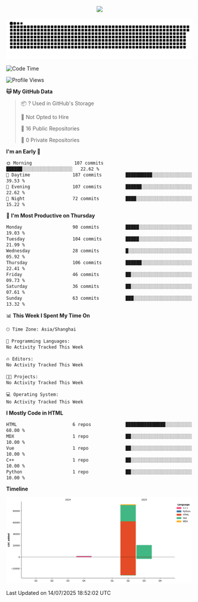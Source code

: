 <div id="header" align="center">
  <img src="https://media.giphy.com/media/du3J3cXyzhj75IOgvA/giphy.gif" width="120"/>
</div>



![](https://raw.githubusercontent.com/iocion/iocion/refs/heads/output/github-contribution-grid-snake.svg)


<!--START_SECTION:waka-->
![Code Time](http://img.shields.io/badge/Code%20Time-6%20hrs%2045%20mins-blue)

![Profile Views](http://img.shields.io/badge/Profile%20Views-4-blue)

**🐱 My GitHub Data** 

> 📦 ? Used in GitHub's Storage 
 > 
> 🚫 Not Opted to Hire
 > 
> 📜 16 Public Repositories 
 > 
> 🔑 0 Private Repositories 
 > 
**I'm an Early 🐤** 

```text
🌞 Morning                107 commits         ██████░░░░░░░░░░░░░░░░░░░   22.62 % 
🌆 Daytime                187 commits         ██████████░░░░░░░░░░░░░░░   39.53 % 
🌃 Evening                107 commits         ██████░░░░░░░░░░░░░░░░░░░   22.62 % 
🌙 Night                  72 commits          ████░░░░░░░░░░░░░░░░░░░░░   15.22 % 
```
📅 **I'm Most Productive on Thursday** 

```text
Monday                   90 commits          █████░░░░░░░░░░░░░░░░░░░░   19.03 % 
Tuesday                  104 commits         █████░░░░░░░░░░░░░░░░░░░░   21.99 % 
Wednesday                28 commits          █░░░░░░░░░░░░░░░░░░░░░░░░   05.92 % 
Thursday                 106 commits         ██████░░░░░░░░░░░░░░░░░░░   22.41 % 
Friday                   46 commits          ██░░░░░░░░░░░░░░░░░░░░░░░   09.73 % 
Saturday                 36 commits          ██░░░░░░░░░░░░░░░░░░░░░░░   07.61 % 
Sunday                   63 commits          ███░░░░░░░░░░░░░░░░░░░░░░   13.32 % 
```


📊 **This Week I Spent My Time On** 

```text
🕑︎ Time Zone: Asia/Shanghai

💬 Programming Languages: 
No Activity Tracked This Week

🔥 Editors: 
No Activity Tracked This Week

🐱‍💻 Projects: 
No Activity Tracked This Week

💻 Operating System: 
No Activity Tracked This Week
```

**I Mostly Code in HTML** 

```text
HTML                     6 repos             ███████████████░░░░░░░░░░   60.00 % 
MDX                      1 repo              ██░░░░░░░░░░░░░░░░░░░░░░░   10.00 % 
Vue                      1 repo              ██░░░░░░░░░░░░░░░░░░░░░░░   10.00 % 
C++                      1 repo              ██░░░░░░░░░░░░░░░░░░░░░░░   10.00 % 
Python                   1 repo              ██░░░░░░░░░░░░░░░░░░░░░░░   10.00 % 
```



**Timeline**

![Lines of Code chart](https://raw.githubusercontent.com/iocion/iocion/main/assets/bar_graph.png)


 Last Updated on 14/07/2025 18:52:02 UTC
<!--END_SECTION:waka-->

